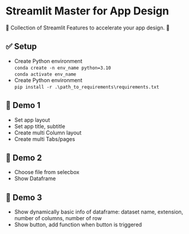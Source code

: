 # Streamlit Master for App Design

:tada: Collection of Streamlit Features to accelerate your app design. :tada:

## :white_check_mark: Setup
- Create Python environment\
`conda create -n env_name python=3.10`\
`conda activate env_name`
- Create Python environment\
`pip install -r .\path_to_requirements\requirements.txt`

## :rocket: Demo 1
- Set app layout
- Set app title, subtitle
- Create multi Column layout
- Create multi Tabs/pages

## :rocket: Demo 2
- Choose file from selecbox
- Show Dataframe

## :rocket: Demo 3
- Show dynamically basic info of dataframe: dataset name, extension, 
number of columns, number of row
- Show button, add function when button is triggered 